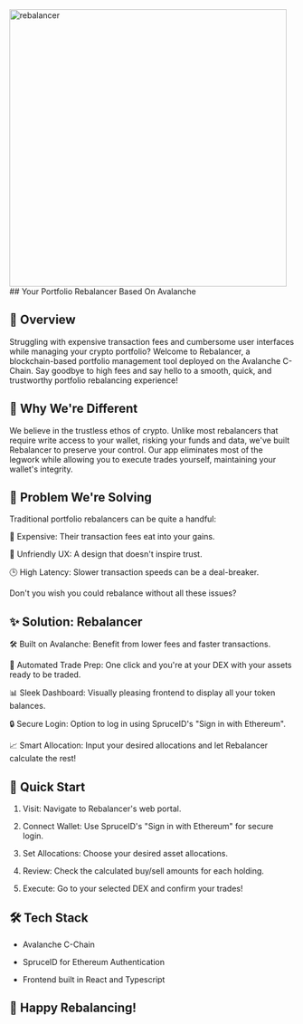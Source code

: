 <img width="490" alt="rebalancer" src="https://github.com/loicdrbx/avalanche-rebalancer/assets/91540026/27648f2a-df23-459a-a9c6-e2b3186d45a4">
  ## Your Portfolio Rebalancer Based On Avalanche

## 🚀 Overview

Struggling with expensive transaction fees and cumbersome user interfaces while managing your crypto portfolio? Welcome to Rebalancer, a blockchain-based portfolio management tool deployed on the Avalanche C-Chain. Say goodbye to high fees and say hello to a smooth, quick, and trustworthy portfolio rebalancing experience!

## 🤔 Why We're Different

We believe in the trustless ethos of crypto. Unlike most rebalancers that require write access to your wallet, risking your funds and data, we've built Rebalancer to preserve your control. Our app eliminates most of the legwork while allowing you to execute trades yourself, maintaining your wallet's integrity.

## 🎯 Problem We're Solving

Traditional portfolio rebalancers can be quite a handful:

💸 Expensive: Their transaction fees eat into your gains.

🤔 Unfriendly UX: A design that doesn't inspire trust.

🕒 High Latency: Slower transaction speeds can be a deal-breaker.

Don't you wish you could rebalance without all these issues?

## ✨ Solution: Rebalancer

🛠 Built on Avalanche: Benefit from lower fees and faster transactions.

🔄 Automated Trade Prep: One click and you're at your DEX with your assets ready to be traded.

📊 Sleek Dashboard: Visually pleasing frontend to display all your token balances.

🔒 Secure Login: Option to log in using SpruceID's "Sign in with Ethereum".

📈 Smart Allocation: Input your desired allocations and let Rebalancer calculate the rest!

## 🚀 Quick Start

1. Visit: Navigate to Rebalancer's web portal.

2. Connect Wallet: Use SpruceID's "Sign in with Ethereum" for secure login.

3. Set Allocations: Choose your desired asset allocations.

4. Review: Check the calculated buy/sell amounts for each holding.

5. Execute: Go to your selected DEX and confirm your trades!

## 🛠 Tech Stack

- Avalanche C-Chain

- SpruceID for Ethereum Authentication

- Frontend built in React and Typescript




## 🎉 Happy Rebalancing!
